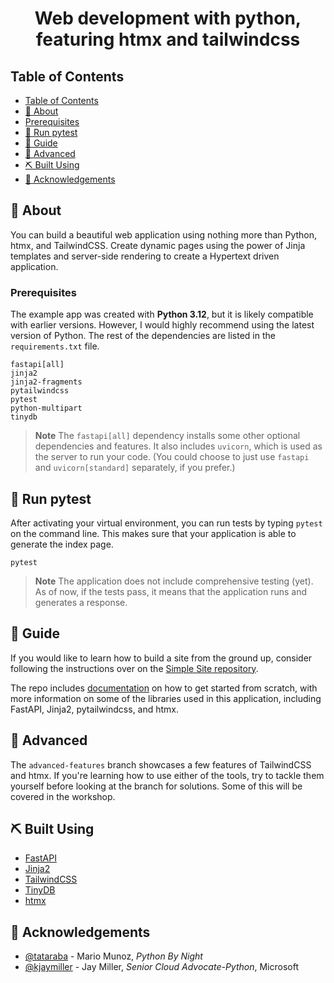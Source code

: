 <h1 align="center">Web development with python, featuring htmx and tailwindcss</h1>


## Table of Contents

- [Table of Contents](#table-of-contents)
- [🧐 About ](#-about-)
- [Prerequisites](#prerequisites)
- [🔧 Run pytest ](#-run-pytest-)
- [🎈 Guide ](#-guide-)
- [💪 Advanced ](#-advanced-)
- [⛏️ Built Using ](#️-built-using-)
- [🎉 Acknowledgements ](#-acknowledgements-)

## 🧐 About <a name = "about"></a>

You can build a beautiful web application using nothing more than Python, htmx, and TailwindCSS. Create dynamic pages using the power of Jinja templates and server-side rendering to create a Hypertext driven application.

### Prerequisites

The example app was created with **Python 3.12**, but it is likely compatible with earlier versions. However, I would highly recommend using the latest version of Python. The rest of the dependencies are listed in the `requirements.txt` file.

```
fastapi[all]
jinja2
jinja2-fragments
pytailwindcss
pytest
python-multipart
tinydb
```

> **Note**
> The `fastapi[all]` dependency installs some other optional dependencies and features. It also includes `uvicorn`, which is used as the server to run your code. (You could choose to just use `fastapi` and `uvicorn[standard]` separately, if you prefer.)

## 🔧 Run pytest <a name = "run_pytest"></a>

After activating your virtual environment, you can run tests by typing `pytest` on the command line. This makes sure that your application is able to generate the index page.

```
pytest
```

> **Note**
> The application does not include comprehensive testing (yet). As of now, if the tests pass, it means that the application runs and generates a response.


## 🎈 Guide <a name="guide"></a>

If you would like to learn how to build a site from the ground up, consider following the instructions over on the [Simple Site repository](https://github.com/tataraba/simplesite).

The repo includes [documentation](https://github.com/tataraba/simplesite/blob/main/docs/00_Preface.md) on how to get started from scratch, with more information on some of the libraries used in this application, including FastAPI, Jinja2, pytailwindcss, and htmx.

## 💪 Advanced <a name="advanced"></a>

The `advanced-features` branch showcases a few features of TailwindCSS and htmx. If you're learning how to use either of the tools, try to tackle them yourself before looking at the branch for solutions. Some of this will be covered in the workshop.

## ⛏️ Built Using <a name = "built_using"></a>

- [FastAPI](https://fastapi.tiangolo.com)
- [Jinja2](https://jinja.palletsprojects.com/en/3.1.x/)
- [TailwindCSS](https://tailwindcss.com/docs/installation)
- [TinyDB](https://tinydb.readthedocs.io/en/latest/)
- [htmx](https://htmx.org)

## 🎉 Acknowledgements <a name = "acknowledgement"></a>

- [@tataraba](https://github.com/tataraba) - Mario Munoz, _Python By Night_
- [@kjaymiller](https://github.com/kjaymiller) - Jay Miller, _Senior Cloud Advocate-Python_, Microsoft

